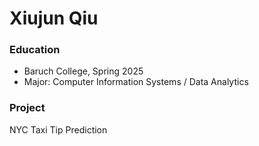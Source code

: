 # Xiujun Qiu

### Education
- Baruch College, Spring 2025
- Major: Computer Information Systems / Data Analytics

### Project
NYC Taxi Tip Prediction

